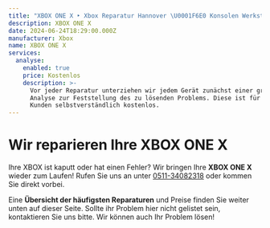 ```yaml
---
title: "XBOX ONE X ‣ Xbox Reparatur Hannover \U0001F6E0️ Konsolen Werkstatt"
description: XBOX ONE X
date: 2024-06-24T18:29:00.000Z
manufacturer: Xbox
name: XBOX ONE X
services:
  analyse:
    enabled: true
    price: Kostenlos
    description: >-
      Vor jeder Reparatur unterziehen wir jedem Gerät zunächst einer gründlichen
      Analyse zur Feststellung des zu lösenden Problems. Diese ist für unsere
      Kunden selbstverständlich kostenlos.
---
```

# Wir reparieren Ihre XBOX ONE X

Ihre XBOX ist kaputt oder hat einen Fehler? Wir bringen Ihre **XBOX ONE X** wieder zum Laufen! Rufen Sie uns an unter [0511-34082318](tel:051134082318) oder kommen Sie direkt vorbei.

Eine **Übersicht der häufigsten Reparaturen** und Preise finden Sie weiter unten auf dieser Seite. Sollte ihr Problem hier nicht gelistet sein, kontaktieren Sie uns bitte. Wir können auch Ihr Problem lösen!
